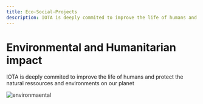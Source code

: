 ```yaml
---
title: Eco-Social-Projects
description: IOTA is deeply commited to improve the life of humans and protect the natural ressources and environments on our planet
---
```


# Environmental and Humanitarian impact

IOTA is deeply commited to improve the life of humans and protect the natural ressources and environments on our planet

![environmaental](/img/participate/use-cases/environmental.png)

